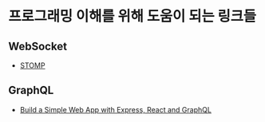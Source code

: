 # 프로그래밍 이해를 위해 도움이 되는 링크들

## WebSocket

- [STOMP](https://stomp.github.io/)

## GraphQL

- [Build a Simple Web App with Express, React and GraphQL](https://www.sitepoint.com/build-a-simple-web-app-with-express-react-and-graphql/)
